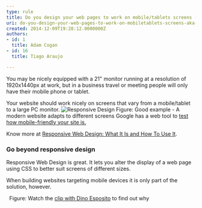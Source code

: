 ```yaml
---
type: rule
title: Do you design your web pages to work on mobile/tablets screens (AKA Responsive web design)?
uri: do-you-design-your-web-pages-to-work-on-mobiletablets-screens-aka-responsive-web-design
created: 2014-12-09T19:28:12.0000000Z
authors:
- id: 1
  title: Adam Cogan
- id: 16
  title: Tiago Araujo

---
```


 
You may be nicely equipped with a 21" monitor running at a resolution of 1920x1440px at work, but in a business travel or meeting people will only have their mobile phone or tablet.

Your website should work nicely on screens that vary from a mobile/tablet to a large PC monitor.
  ![Responsive Design](/PublishingImages/Responsive-Design.jpg) Figure: Good example - A modern website adapts to different screens
Google has a web tool to  [test how mobile-friendly your site is.](https&#58;//testmysite.thinkwithgoogle.com/)

Know more at [Responsive Web Design: What It Is and How To Use It](http&#58;//www.smashingmagazine.com/2011/01/12/guidelines-for-responsive-web-design/).

### Go beyond responsive design

Responsive Web Design is great. It lets you alter the display of a web page using CSS to better suit screens of different sizes.

When building websites targeting mobile devices it is only part of the solution, however.

 
​Figure: Watch the [clip with Dino Esposito](http&#58;//tv.ssw.com/4681/writing-mobile-sites-lessons-learned-top-tips-web-developers) to find out why​  
